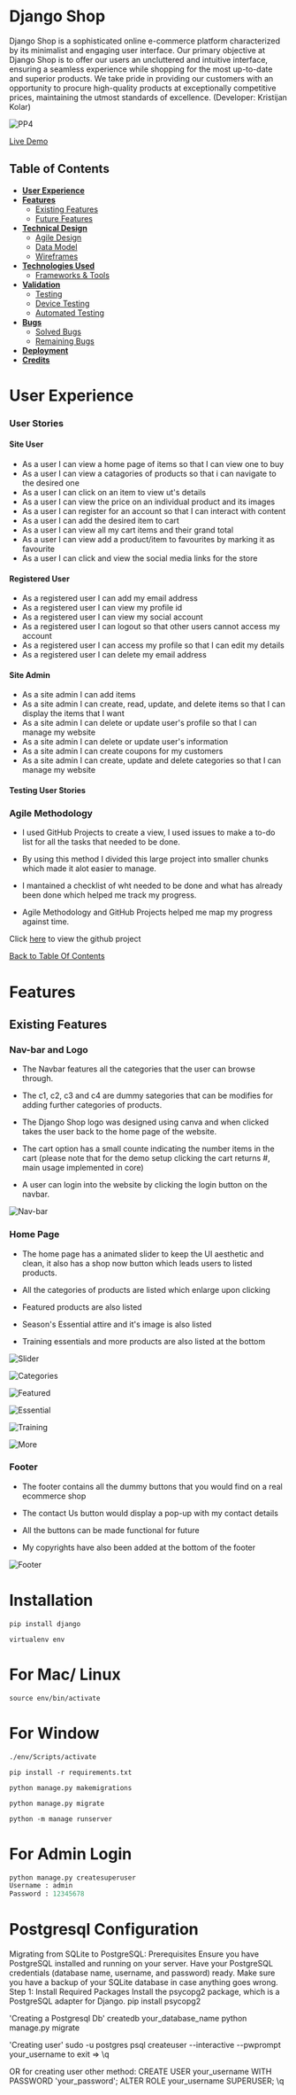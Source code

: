 # Django Shop

Django Shop is a sophisticated online e-commerce platform characterized by its minimalist and engaging user interface. Our primary objective at Django Shop is to offer our users an uncluttered and intuitive interface, ensuring a seamless experience while shopping for the most up-to-date and superior products. We take pride in providing our customers with an opportunity to procure high-quality products at exceptionally competitive prices, maintaining the utmost standards of excellence.
(Developer: Kristijan Kolar)


![PP4](/WorkingSnaps/responsivetest.png)


[Live Demo](https://chris4891.pythonanywhere.com/)


## Table of Contents
- [**User Experience**](#user-experience)
- [**Features**](#features)
   - [Existing Features](#existing-features)
   - [Future Features](#future-features)
- [**Technical Design**](#technical-design)
   - [Agile Design](#agile-design)
   - [Data Model](#data-model)
   - [Wireframes](#wireframes)
- [**Technologies Used**](#technologies-used)
   - [Frameworks & Tools](#frameworks--tools)
- [**Validation**](#validation)
   - [Testing](#testing)
   - [Device Testing](#device-testing)
   - [Automated Testing](#automated-testing)
- [**Bugs**](#bugs)
   - [Solved Bugs](#solved-bugs)
   - [Remaining Bugs](#remaining-bugs)
- [**Deployment**](#deployment)
- [**Credits**](#credits)




# User Experience

### **User Stories**

#### **Site User**
- As a user I can view a home page of items so that I can view one to buy
- As a user I can view a catagories of products so that i can navigate to the desired one
- As a user I can click on an item to view ut's details
- As a user I can view the price on an individual product and its images
- As a user I can register for an account so that I can interact with content
- As a user I can add the desired item to cart
- As a user I can view all my cart items and their grand total
- As a user I can view add a product/item to favourites by marking it as favourite
- As a user I can click and view the social media links for the store

#### **Registered User**
- As a registered user I can add my email address
- As a registered user I can view my profile id
- As a registered user I can view my social account
- As a registered user I can logout so that other users cannot access my account
- As a registered user I can access my profile so that I can edit my details
- As a registered user I can delete my email address

#### **Site Admin**
- As a site admin I can add items
- As a site admin I can create, read, update, and delete items so that I can display the items that I want
- As a site admin I can delete or update user's profile so that I can manage my website
- As a site admin I can delete or update user's information
- As a site admin I can create coupons for my customers
- As a site admin I can create, update and delete categories so that I can manage my website


#### **Testing User Stories**



### Agile Methodology
- I used GitHub Projects to create a view, I used issues to make a to-do list for all the tasks that needed to be done.

- By using this method I divided this large project into smaller chunks which made it alot easier to manage.

- I mantained a checklist of wht needed to be done and what has already been done which helped me track my progress.

- Agile Methodology and GitHub Projects helped me map my progress against time.  

Click [here](https://github.com/users/Chris4891/projects/1) to view the github project


[Back to Table Of Contents](#table-of-contents)



# Features

## Existing Features


### Nav-bar and Logo

- The Navbar features all the categories that the user can browse through.
  
- The c1, c2, c3 and c4 are dummy sategories that can be modifies for adding further categories of products.

- The Django Shop logo was designed using canva and when clicked takes the user back to the home page of the website.

- The cart option has a small counte indicating the number items in the cart (please note that for the demo setup clicking the cart returns #, main usage implemented in core)

- A user can login into the website by clicking the login button on the navbar.


![Nav-bar](/WorkingSnaps/features/navbar.png)


### Home Page

- The home page has a animated slider to keep the UI aesthetic and clean, it also has a shop now button which leads users to listed products.

- All the categories of products are listed which enlarge upon clicking

- Featured products are also listed

- Season's Essential attire and it's image is also listed

- Training essentials and more products are also listed at the bottom


![Slider](/WorkingSnaps/features/slider.png)

![Categories](/WorkingSnaps/features/categories.png)

![Featured](/WorkingSnaps/features/featured.png)

![Essential](/WorkingSnaps/features/essential.png)

![Training](/WorkingSnaps/features/training.png)

![More](/WorkingSnaps/features/more.png)

### Footer 

- The footer contains all the dummy buttons that you would find on a real ecommerce shop

- The contact Us button would display a pop-up with my contact details

- All the buttons can be made functional for future

- My copyrights have also been added at the bottom of the footer


![Footer](/WorkingSnaps/features/footer.png)

# Installation

`pip install django`

`virtualenv env`

# For Mac/ Linux

`source env/bin/activate`

# For Window

`./env/Scripts/activate`

`pip install -r requirements.txt`

`python manage.py makemigrations`

`python manage.py migrate`

`python -m manage runserver`

# For Admin Login

```python
python manage.py createsuperuser
Username : admin
Password : 12345678
```


# Postgresql Configuration

Migrating from SQLite to PostgreSQL:
Prerequisites
Ensure you have PostgreSQL installed and running on your server.
Have your PostgreSQL credentials (database name, username, and password) ready.
Make sure you have a backup of your SQLite database in case anything goes wrong.
Step 1: Install Required Packages
Install the psycopg2 package, which is a PostgreSQL adapter for Django.
pip install psycopg2


'Creating a Postgresql Db'
createdb your_database_name
python manage.py migrate

'Creating user'
sudo -u postgres psql
createuser --interactive --pwprompt your_username
to exit => \q

OR 
for creating user other method:
CREATE USER your_username WITH PASSWORD 'your_password';
ALTER ROLE your_username SUPERUSER;
\q


